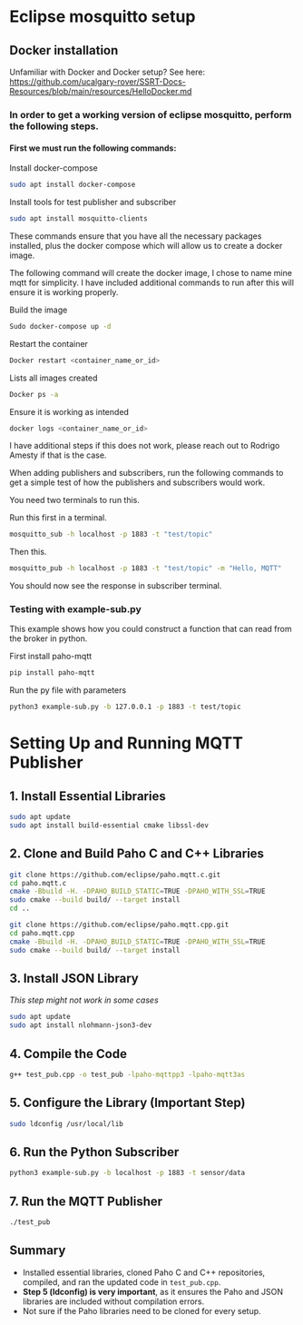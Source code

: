 # Eclipse mosquitto setup 

## Docker installation
Unfamiliar with Docker and Docker setup? See here: https://github.com/ucalgary-rover/SSRT-Docs-Resources/blob/main/resources/HelloDocker.md

### In order to get a working version of eclipse mosquitto, perform the following steps.

#### First we must run the following commands:
Install docker-compose
```bash
sudo apt install docker-compose
```
Install tools for test publisher and subscriber
```bash
sudo apt install mosquitto-clients
```

These commands ensure that you have all the necessary packages installed, plus the docker compose which will allow us to create a docker image.

The following command will create the docker image, I chose to name mine mqtt for simplicity. I have included additional commands to run after this will ensure it is working properly.

Build the image
```bash
Sudo docker-compose up -d
```
Restart the container
```bash
Docker restart <container_name_or_id>
```
Lists all images created
```bash
Docker ps -a
```
Ensure it is working as intended
```bash
docker logs <container_name_or_id> 
```

I have additional steps if this does not work, please reach out to Rodrigo Amesty if that is the case.

When adding publishers and subscribers, run the following commands to get a simple test of how the publishers and subscribers would work. 

You need two terminals to run this.

Run this first in a terminal.
```bash
mosquitto_sub -h localhost -p 1883 -t "test/topic"
```

Then this.
```bash
mosquitto_pub -h localhost -p 1883 -t "test/topic" -m "Hello, MQTT"
```

You should now see the response in subscriber terminal.

### Testing with example-sub.py
This example shows how you could construct a function that can read from the broker in python.

First install paho-mqtt
```bash
pip install paho-mqtt
```

Run the py file with parameters
```bash
python3 example-sub.py -b 127.0.0.1 -p 1883 -t test/topic
```
# Setting Up and Running MQTT Publisher

## 1. Install Essential Libraries
```sh
sudo apt update
sudo apt install build-essential cmake libssl-dev
```

## 2. Clone and Build Paho C and C++ Libraries
```sh
git clone https://github.com/eclipse/paho.mqtt.c.git
cd paho.mqtt.c
cmake -Bbuild -H. -DPAHO_BUILD_STATIC=TRUE -DPAHO_WITH_SSL=TRUE
sudo cmake --build build/ --target install
cd ..

git clone https://github.com/eclipse/paho.mqtt.cpp.git
cd paho.mqtt.cpp
cmake -Bbuild -H. -DPAHO_BUILD_STATIC=TRUE -DPAHO_WITH_SSL=TRUE
sudo cmake --build build/ --target install
```

## 3. Install JSON Library
*This step might not work in some cases*
```sh
sudo apt update
sudo apt install nlohmann-json3-dev
```

## 4. Compile the Code
```sh
g++ test_pub.cpp -o test_pub -lpaho-mqttpp3 -lpaho-mqtt3as
```

## 5. Configure the Library (Important Step)
```sh
sudo ldconfig /usr/local/lib
```

## 6. Run the Python Subscriber
```sh
python3 example-sub.py -b localhost -p 1883 -t sensor/data
```

## 7. Run the MQTT Publisher
```sh
./test_pub
```

## Summary
- Installed essential libraries, cloned Paho C and C++ repositories, compiled, and ran the updated code in `test_pub.cpp`.
- **Step 5 (ldconfig) is very important**, as it ensures the Paho and JSON libraries are included without compilation errors.
- Not sure if the Paho libraries need to be cloned for every setup.


